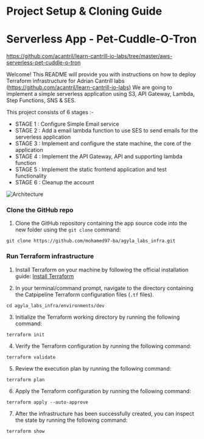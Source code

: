 # Project Setup & Cloning Guide

# Serverless App - Pet-Cuddle-O-Tron

https://github.com/acantril/learn-cantrill-io-labs/tree/master/aws-serverless-pet-cuddle-o-tron

Welcome! This README will provide you with instructions on how to deploy Terraform infrastructure for Adrian Cantrill labs (https://github.com/acantril/learn-cantrill-io-labs)
We are going to implement a simple serverless application using S3, API Gateway, Lambda, Step Functions, SNS & SES.  

This project consists of 6 stages :-

- STAGE 1 : Configure Simple Email service 
- STAGE 2 : Add a email lambda function to use SES to send emails for the serverless application 
- STAGE 3 : Implement and configure the state machine, the core of the application
- STAGE 4 : Implement the API Gateway, API and supporting lambda function
- STAGE 5 : Implement the static frontend application and test functionality
- STAGE 6 : Cleanup the account


![Architecture](https://github.com/acantril/learn-cantrill-io-labs/raw/master/aws-serverless-pet-cuddle-o-tron/ArchitectureEvolutionAll.png)


### Clone the GitHub repo 

1. Clone the GitHub repository containing the app source code into the new folder using the `git clone` command:
```
git clone https://github.com/mohamed97-ba/agyla_labs_infra.git
```

### Run Terraform infrastructure

1. Install Terraform on your machine by following the official installation guide: [Install Terraform](https://learn.hashicorp.com/tutorials/terraform/install-cli)

2. In your terminal/command prompt, navigate to the directory containing the Catpipeline Terraform configuration files (`.tf` files).
```
cd agyla_labs_infra/environments/dev
```

3. Initialize the Terraform working directory by running the following command:
```
terraform init
```

4. Verify the Terraform configuration by running the following command:
```
terraform validate
```

5. Review the execution plan by running the following command:
```
terraform plan
```

6. Apply the Terraform configuration by running the following command:
```
terraform apply --auto-approve
```

7. After the infrastructure has been successfully created, you can inspect the state by running the following command:
```
terraform show
```
